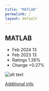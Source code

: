 ```yaml
---
title: "MATLAB"
permalink: /
layout: default
---
```


## MATLAB
* Feb 2024 13
* Feb 2023 13
* Ratings 1.26%
* Change +0.27%

![alt text][logo12]

[logo12]: https://www.tiobe.com/wp-content/themes/tiobe/tiobe-index/images/MATLAB.png

[Additional info](https://www.mathworks.com/products/matlab.html)
